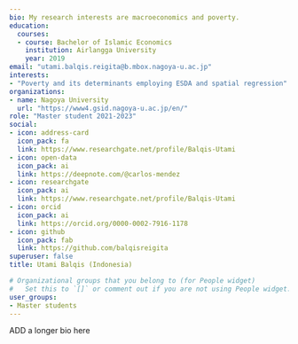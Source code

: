 ```yaml
---
bio: My research interests are macroeconomics and poverty.
education:
  courses:
  - course: Bachelor of Islamic Economics
    institution: Airlangga University
    year: 2019
email: "utami.balqis.reigita@b.mbox.nagoya-u.ac.jp"
interests:
- "Poverty and its determinants employing ESDA and spatial regression"
organizations:
- name: Nagoya University
  url: "https://www4.gsid.nagoya-u.ac.jp/en/"
role: "Master student 2021-2023"
social:
- icon: address-card
  icon_pack: fa
  link: https://www.researchgate.net/profile/Balqis-Utami
- icon: open-data
  icon_pack: ai
  link: https://deepnote.com/@carlos-mendez
- icon: researchgate
  icon_pack: ai
  link: https://www.researchgate.net/profile/Balqis-Utami
- icon: orcid
  icon_pack: ai
  link: https://orcid.org/0000-0002-7916-1178
- icon: github
  icon_pack: fab
  link: https://github.com/balqisreigita
superuser: false
title: Utami Balqis (Indonesia)

# Organizational groups that you belong to (for People widget)
#   Set this to `[]` or comment out if you are not using People widget.
user_groups:
- Master students
---
```


ADD a longer bio here
